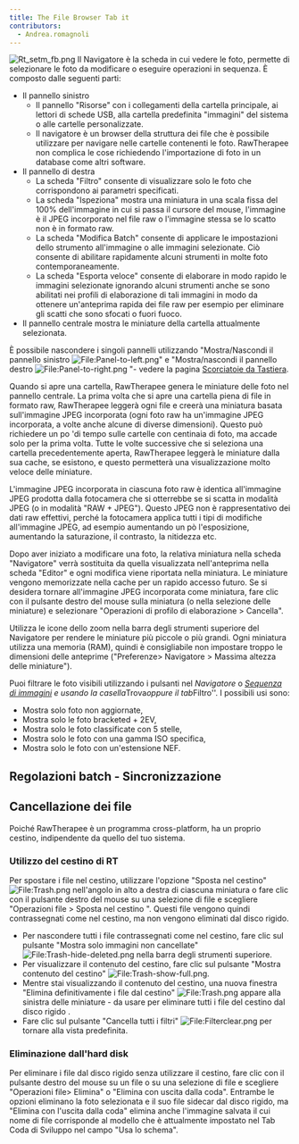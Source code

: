```yaml
---
title: The File Browser Tab it
contributors:
  - Andrea.romagnoli
---
```


![](Rt_setm_fb.png "Rt_setm_fb.png") Il Navigatore è la scheda in cui
vedere le foto, permette di selezionare le foto da modificare o eseguire
operazioni in sequenza. È composto dalle seguenti parti:

- Il pannello sinistro
  - Il pannello "Risorse" con i collegamenti della cartella principale,
    ai lettori di schede USB, alla cartella predefinita "immagini" del
    sistema o alle cartelle personalizzate.
  - Il navigatore è un browser della struttura dei file che è possibile
    utilizzare per navigare nelle cartelle contenenti le foto.
    RawTherapee non complica le cose richiedendo l'importazione di foto
    in un database come altri software.
- Il pannello di destra
  - La scheda "Filtro" consente di visualizzare solo le foto che
    corrispondono ai parametri specificati.
  - La scheda "Ispeziona" mostra una miniatura in una scala fissa del
    100% dell'immagine in cui si passa il cursore del mouse, l'immagine
    è il JPEG incorporato nel file raw o l'immagine stessa se lo scatto
    non è in formato raw.
  - La scheda "Modifica Batch" consente di applicare le impostazioni
    dello strumento all'immagine o alle immagini selezionate. Ciò
    consente di abilitare rapidamente alcuni strumenti in molte foto
    contemporaneamente.
  - La scheda "Esporta veloce" consente di elaborare in modo rapido le
    immagini selezionate ignorando alcuni strumenti anche se sono
    abilitati nei profili di elaborazione di tali immagini in modo da
    ottenere un'anteprima rapida dei file raw per esempio per eliminare
    gli scatti che sono sfocati o fuori fuoco.
- Il pannello centrale mostra le miniature della cartella attualmente
  selezionata.

È possibile nascondere i singoli pannelli utilizzando "Mostra/Nascondi
il pannello sinistro
![<File:Panel-to-left.png>](Panel-to-left.png "File:Panel-to-left.png")"
e "Mostra/nascondi il pannello destro
![<File:Panel-to-right.png>](Panel-to-right.png "File:Panel-to-right.png")
"- vedere la pagina [Scorciatoie da
Tastiera](Keyboard_Shortcuts/it.md).

Quando si apre una cartella, RawTherapee genera le miniature delle foto
nel pannello centrale. La prima volta che si apre una cartella piena di
file in formato raw, RawTherapee leggerà ogni file e creerà una
miniatura basata sull'immagine JPEG incorporata (ogni foto raw ha
un'immagine JPEG incorporata, a volte anche alcune di diverse
dimensioni). Questo può richiedere un po 'di tempo sulle cartelle con
centinaia di foto, ma accade solo per la prima volta. Tutte le volte
successive che si seleziona una cartella precedentemente aperta,
RawTherapee leggerà le miniature dalla sua cache, se esistono, e questo
permetterà una visualizzazione molto veloce delle miniature.

L'immagine JPEG incorporata in ciascuna foto raw è identica all'immagine
JPEG prodotta dalla fotocamera che si otterrebbe se si scatta in
modalità JPEG (o in modalità "RAW + JPEG"). Questo JPEG non è
rappresentativo dei dati raw effettivi, perché la fotocamera applica
tutti i tipi di modifiche all'immagine JPEG, ad esempio aumentando un pò
l'esposizione, aumentando la saturazione, il contrasto, la nitidezza
etc.

Dopo aver iniziato a modificare una foto, la relativa miniatura nella
scheda "Navigatore" verrà sostituita da quella visualizzata
nell'anteprima nella scheda "Editor" e ogni modifica viene riportata
nella miniatura. Le miniature vengono memorizzate nella cache per un
rapido accesso futuro. Se si desidera tornare all'immagine JPEG
incorporata come miniatura, fare clic con il pulsante destro del mouse
sulla miniatura (o nella selezione delle miniature) e selezionare
"Operazioni di profilo di elaborazione \> Cancella".

Utilizza le icone dello zoom nella barra degli strumenti superiore del
Navigatore per rendere le miniature più piccole o più grandi. Ogni
miniatura utilizza una memoria (RAM), quindi è consigliabile non
impostare troppo le dimensioni delle anteprime ("Preferenze\> Navigatore
\> Massima altezza delle miniature").

Puoi filtrare le foto visibili utilizzando i pulsanti nel *Navigatore* o
*[Sequenza di
immagini](The_Image_Editor_Tab/it#The_Filmstrip.md) e usando la
casella*Trova*oppure il tab*Filtro''. I possibili usi sono:

- Mostra solo foto non aggiornate,
- Mostra solo le foto bracketed + 2EV,
- Mostra solo le foto classificate con 5 stelle,
- Mostra solo le foto con una gamma ISO specifica,
- Mostra solo le foto con un'estensione NEF.

## Regolazioni batch - Sincronizzazione

## Cancellazione dei file

Poiché RawTherapee è un programma cross-platform, ha un proprio cestino,
indipendente da quello del tuo sistema.

### Utilizzo del cestino di RT

Per spostare i file nel cestino, utilizzare l'opzione "Sposta nel
cestino" ![<File:Trash.png>](Trash.png "File:Trash.png") nell'angolo in
alto a destra di ciascuna miniatura o fare clic con il pulsante destro
del mouse su una selezione di file e scegliere "Operazioni file \>
Sposta nel cestino ". Questi file vengono quindi contrassegnati come nel
cestino, ma non vengono eliminati dal disco rigido.

- Per nascondere tutti i file contrassegnati come nel cestino, fare clic
  sul pulsante "Mostra solo immagini non cancellate"
  ![<File:Trash-hide-deleted.png>](Trash-hide-deleted.png "File:Trash-hide-deleted.png")
  nella barra degli strumenti superiore.
- Per visualizzare il contenuto del cestino, fare clic sul pulsante
  "Mostra contenuto del cestino"
  ![<File:Trash-show-full.png>](Trash-show-full.png "File:Trash-show-full.png").
- Mentre stai visualizzando il contenuto del cestino, una nuova finestra
  "Elimina definitivamente i file dal cestino"
  ![<File:Trash.png>](Trash.png "File:Trash.png") appare alla sinistra
  delle miniature - da usare per eliminare tutti i file del cestino dal
  disco rigido .
- Fare clic sul pulsante "Cancella tutti i filtri"
  ![<File:Filterclear.png>](Filterclear.png "File:Filterclear.png") per
  tornare alla vista predefinita.

### Eliminazione dall'hard disk

Per eliminare i file dal disco rigido senza utilizzare il cestino, fare
clic con il pulsante destro del mouse su un file o su una selezione di
file e scegliere "Operazioni file\> Elimina" o "Elimina con uscita dalla
coda". Entrambe le opzioni eliminano la foto selezionata e il suo file
sidecar dal disco rigido, ma "Elimina con l'uscita dalla coda" elimina
anche l'immagine salvata il cui nome di file corrisponde al modello che
è attualmente impostato nel Tab Coda di Sviluppo nel campo "Usa lo
schema".
